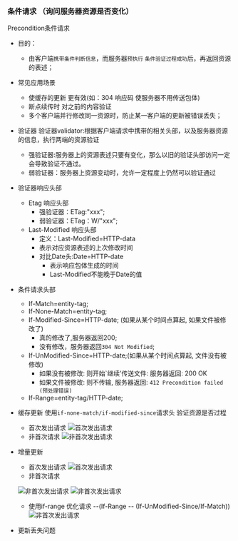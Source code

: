 ### 条件请求 （询问服务器资源是否变化）
Precondition条件请求
* 目的：
    * 由客户端`携带条件判断信息`，而服务器`预执行` `条件验证过程成功`后，再返回资源的表述；

* 常见应用场景
    * 使缓存的更新 更有效(如：304 响应码 使服务器不用传送包体)
    * 断点续传时 对之前的内容验证
    * 多个客户端并行修改同一资源时，防止某一客户端的更新被错误丢失；

* 验证器
    验证器validator:根据客户端请求中携带的相关头部，以及服务器资源的信息，执行两端的资源验证
    * 强验证器:服务器上的资源表述只要有变化，那么以旧的验证头部访问一定会导致验证不通过。
    * 弱验证器：服务器上资源变动时，允许一定程度上仍然可以验证通过

* 验证器响应头部
    * Etag 响应头部
        * 强验证器：ETag:"xxx";
        * 弱验证器：ETag：W/"xxx";
    * Last-Modified 响应头部
        * 定义：Last-Modified=HTTP-data
        * 表示对应资源表述的上次修改时间
        * 对比Date头:Date=HTTP-date
            * 表示响应包体生成的时间
            * Last-Modified不能晚于Date的值

* 条件请求头部
    * If-Match=entity-tag;
    * If-None-Match=entity-tag;
    * If-Modified-Since=HTTP-date; (如果从某个时间点算起, 如果文件被修改了)
        * 真的修改了,服务器返回200;
        * 没有修改，服务器返回`304 Not Modified`;
    * If-UnModified-Since=HTTP-date;(如果从某个时间点算起, 文件没有被修改)
        * 如果没有被修改: 则开始`继续'传送文件: 服务器返回: 200 OK
        * 如果文件被修改: 则不传输, 服务器返回: `412 Precondition failed (预处理错误)`
    * If-Range=entity-tag/HTTP-date;

* 缓存更新
    使用`if-none-match/if-modified-since`请求头 验证资源是否过程
    * 首次发出请求
    ![首次发出请求](/frontend_blog/img/http/cache/first.png)
    * 非首次请求
    ![非首次发出请求](/frontend_blog/img/http/cache/second.png)

* 增量更新
    * 首次发出请求
    ![首次发出请求](/frontend_blog/img/http/cache/range1.png)
    * 非首次请求
    
    ![非首次发出请求](/frontend_blog/img/http/cache/range2.png)
    ![非首次发出请求](/frontend_blog/img/http/cache/range3.png)

    * 使用if-range 优化请求 --(If-Range -- (If-UnModified-Since/If-Match))
    ![非首次发出请求](/frontend_blog/img/http/cache/range3.png)
    
* 更新丢失问题



